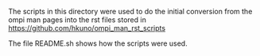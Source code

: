 The scripts in this directory were used to do the initial conversion
from the ompi man pages into the rst files stored in
https://github.com/hkuno/ompi_man_rst_scripts

The file README.sh shows how the scripts were used.
